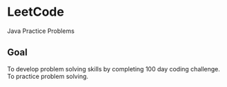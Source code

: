 # LeetCode
Java Practice Problems 

## Goal
  To develop problem solving skills by completing 100 day coding challenge.
  To practice problem solving.
  
 

